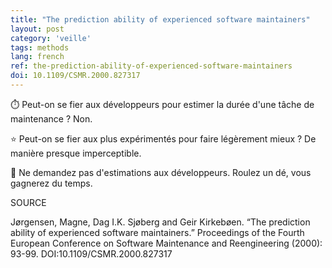 ```yaml
---
title: "The prediction ability of experienced software maintainers"
layout: post
category: 'veille'
tags: methods
lang: french
ref: the-prediction-ability-of-experienced-software-maintainers
doi: 10.1109/CSMR.2000.827317
---
```


⏱️ Peut-on se fier aux développeurs pour estimer la durée d'une tâche de maintenance ? Non.

⭐ Peut-on se fier aux plus expérimentés pour faire légèrement mieux ? De manière presque imperceptible.

🎲 Ne demandez pas d'estimations aux développeurs. Roulez un dé, vous gagnerez du temps.

SOURCE

Jørgensen, Magne, Dag I.K. Sjøberg and Geir Kirkebøen. “The prediction ability of experienced software maintainers.” Proceedings of the Fourth European Conference on Software Maintenance and Reengineering (2000): 93-99. DOI:10.1109/CSMR.2000.827317